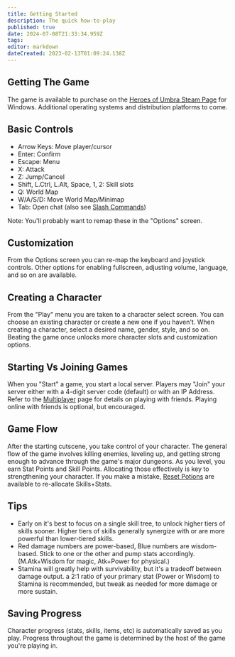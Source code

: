 ```yaml
---
title: Getting Started
description: The quick how-to-play
published: true
date: 2024-07-08T21:33:34.959Z
tags: 
editor: markdown
dateCreated: 2023-02-13T01:09:24.138Z
---
```


## Getting The Game
The game is available to purchase on the [Heroes of Umbra Steam Page](https://store.steampowered.com/app/645380/Heroes_of_Umbra/) for Windows. Additional operating systems and distribution platforms to come.

## Basic Controls
* Arrow Keys: Move player/cursor
* Enter: Confirm
* Escape: Menu
* X: Attack
* Z: Jump/Cancel
* Shift, L.Ctrl, L.Alt, Space, 1, 2: Skill slots
* Q: World Map
* W/A/S/D: Move World Map/Minimap
* Tab: Open chat (also see [Slash Commands](/mechanics/slash-commands))

Note: You'll probably want to remap these in the "Options" screen.

## Customization
From the Options screen you can re-map the keyboard and joystick controls. Other options for enabling fullscreen, adjusting volume, language, and so on are available.

## Creating a Character
From the "Play" menu you are taken to a character select screen. You can choose an existing character or create a new one if you haven't. When creating a character, select a desired name, gender, style, and so on. Beating the game once unlocks more character slots and customization options.

## Starting Vs Joining Games
When you "Start" a game, you start a local server. Players may "Join" your server either with a 4-digit server code (default) or with an IP Address. Refer to the [Multiplayer](/multiplayer) page for details on playing with friends. Playing online with friends is optional, but encouraged.

## Game Flow
After the starting cutscene, you take control of your character. The general flow of the game involves killing enemies, leveling up, and getting strong enough to advance through the game's major dungeons. As you level, you earn Stat Points and Skill Points. Allocating those effectively is key to strengthening your character. If you make a mistake, [Reset Potions](/items/reset-potion) are available to re-allocate Skills+Stats.

## Tips
* Early on it's best to focus on a single skill tree, to unlock higher tiers of skills sooner. Higher tiers of skills generally synergize with or are more powerful than lower-tiered skills.
* Red damage numbers are power-based, Blue numbers are wisdom-based. Stick to one or the other and pump stats accordingly. (M.Atk+Wisdom for magic, Atk+Power for physical.)
* Stamina will greatly help with survivability, but it's a tradeoff between damage output. a 2:1 ratio of your primary stat (Power or Wisdom) to Stamina is recommended, but tweak as needed for more damage or more sustain.

## Saving Progress
Character progress (stats, skills, items, etc) is automatically saved as you play. Progress throughout the game is determined by the host of the game you're playing in.
